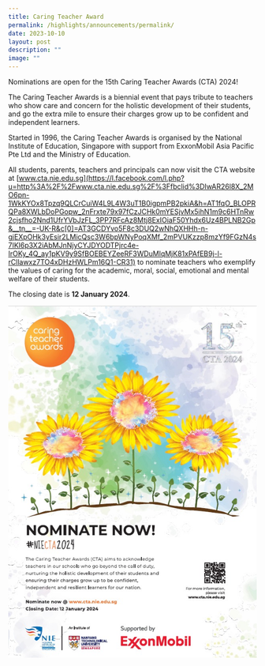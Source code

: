 ```yaml
---
title: Caring Teacher Award
permalink: /highlights/announcements/permalink/
date: 2023-10-10
layout: post
description: ""
image: ""
---
```

Nominations are open for the 15th Caring Teacher Awards (CTA) 2024!

The Caring Teacher Awards is a biennial event that pays tribute to teachers who show care and concern for the holistic development of their students, and go the extra mile to ensure their charges grow up to be confident and independent learners.

Started in 1996, the Caring Teacher Awards is organised by the National Institute of Education, Singapore with support from ExxonMobil Asia Pacific Pte Ltd and the Ministry of Education.

All students, parents, teachers and principals can now visit the CTA website at [www.cta.nie.edu.sg](https://l.facebook.com/l.php?u=http%3A%2F%2Fwww.cta.nie.edu.sg%2F%3Ffbclid%3DIwAR26l8X_2MO6pn-1WkKYOx8Tpzq9QLCrCuiW4L9L4W3uT1B0igpmPB2pkiA&h=AT1fqO_BLOPRQPa8XWLbDoPGopw_2nFrxte79x97fCzJCHk0mYESjvMx5ihN1m9c6HTnRw2cjsfho2Nnd1UfrYVbJzFL_3PP7RFcAz8Mtj8ExIOiaF50Yhdx6Uz4BPLNB2Gp&__tn__=-UK-R&c[0]=AT3GCDYvo5F8c3DUQ2wNhQXHHh-n-gjEXpOHk3yEsir2LMicQsc3W6bpWNyPoqXMf_2mPVUKzzp8mzYf9FGzN4s7IKl6p3X2iAbMJnNjyCYJDYODTPjrc4e-IrOKy_4Q_ay1pKV9y9SfBOEBEYZeeRF3WDuMlqMjK81xPAfEB9j-l-rCllawxz7TO4xDHzHWLPm16Q1-CR31) to nominate teachers who exemplify the values of caring for the academic, moral, social, emotional and mental welfare of their students.

The closing date is **12 January 2024**.

![CTA](/images/Announcements/nomination%20caring%20teacher%20award%202023.jpg)